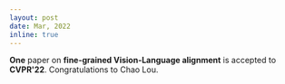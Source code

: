 ```yaml
---
layout: post
date: Mar, 2022
inline: true
---
```


<b>One</b> paper on **fine-grained Vision-Language alignment** is accepted to **CVPR'22**. Congratulations to Chao Lou.<!-- :sparkles: :smile: -->
